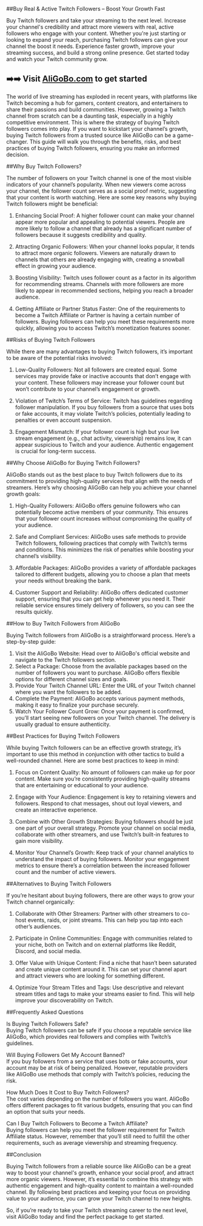 ##Buy Real & Active Twitch Followers – Boost Your Growth Fast

Buy Twitch followers and take your streaming to the next level. Increase your channel's credibility and attract more viewers with real, active followers who engage with your content. Whether you're just starting or looking to expand your reach, purchasing Twitch followers can give your channel the boost it needs. Experience faster growth, improve your streaming success, and build a strong online presence. Get started today and watch your Twitch community grow.

## ➡️➡️ Visit [AliGoBo.com](https://aligobo.com) to get started

The world of live streaming has exploded in recent years, with platforms like Twitch becoming a hub for gamers, content creators, and entertainers to share their passions and build communities. However, growing a Twitch channel from scratch can be a daunting task, especially in a highly competitive environment. This is where the strategy of buying Twitch followers comes into play. If you want to kickstart your channel’s growth, buying Twitch followers from a trusted source like AliGoBo can be a game-changer. This guide will walk you through the benefits, risks, and best practices of buying Twitch followers, ensuring you make an informed decision.

##Why Buy Twitch Followers?

The number of followers on your Twitch channel is one of the most visible indicators of your channel’s popularity. When new viewers come across your channel, the follower count serves as a social proof metric, suggesting that your content is worth watching. Here are some key reasons why buying Twitch followers might be beneficial:

1. Enhancing Social Proof: A higher follower count can make your channel appear more popular and appealing to potential viewers. People are more likely to follow a channel that already has a significant number of followers because it suggests credibility and quality.

2. Attracting Organic Followers: When your channel looks popular, it tends to attract more organic followers. Viewers are naturally drawn to channels that others are already engaging with, creating a snowball effect in growing your audience.

3. Boosting Visibility: Twitch uses follower count as a factor in its algorithm for recommending streams. Channels with more followers are more likely to appear in recommended sections, helping you reach a broader audience.

4. Getting Affiliate or Partner Status Faster: One of the requirements to become a Twitch Affiliate or Partner is having a certain number of followers. Buying followers can help you meet these requirements more quickly, allowing you to access Twitch’s monetization features sooner.

##Risks of Buying Twitch Followers

While there are many advantages to buying Twitch followers, it’s important to be aware of the potential risks involved:

1. Low-Quality Followers: Not all followers are created equal. Some services may provide fake or inactive accounts that don’t engage with your content. These followers may increase your follower count but won’t contribute to your channel’s engagement or growth.

2. Violation of Twitch’s Terms of Service: Twitch has guidelines regarding follower manipulation. If you buy followers from a source that uses bots or fake accounts, it may violate Twitch’s policies, potentially leading to penalties or even account suspension.

3. Engagement Mismatch: If your follower count is high but your live stream engagement (e.g., chat activity, viewership) remains low, it can appear suspicious to Twitch and your audience. Authentic engagement is crucial for long-term success.

##Why Choose AliGoBo for Buying Twitch Followers?

AliGoBo stands out as the best place to buy Twitch followers due to its commitment to providing high-quality services that align with the needs of streamers. Here’s why choosing AliGoBo can help you achieve your channel growth goals:

1. High-Quality Followers: AliGoBo offers genuine followers who can potentially become active members of your community. This ensures that your follower count increases without compromising the quality of your audience.

2. Safe and Compliant Services: AliGoBo uses safe methods to provide Twitch followers, following practices that comply with Twitch’s terms and conditions. This minimizes the risk of penalties while boosting your channel’s visibility.

3. Affordable Packages: AliGoBo provides a variety of affordable packages tailored to different budgets, allowing you to choose a plan that meets your needs without breaking the bank.

4. Customer Support and Reliability: AliGoBo offers dedicated customer support, ensuring that you can get help whenever you need it. Their reliable service ensures timely delivery of followers, so you can see the results quickly.

##How to Buy Twitch Followers from AliGoBo

Buying Twitch followers from AliGoBo is a straightforward process. Here’s a step-by-step guide:

1. Visit the AliGoBo Website: Head over to AliGoBo's official website and navigate to the Twitch followers section.
2. Select a Package: Choose from the available packages based on the number of followers you want to purchase. AliGoBo offers flexible options for different channel sizes and goals.
3. Provide Your Twitch Channel URL: Enter the URL of your Twitch channel where you want the followers to be added.
4. Complete the Payment: AliGoBo accepts various payment methods, making it easy to finalize your purchase securely.
5. Watch Your Follower Count Grow: Once your payment is confirmed, you’ll start seeing new followers on your Twitch channel. The delivery is usually gradual to ensure authenticity.

##Best Practices for Buying Twitch Followers

While buying Twitch followers can be an effective growth strategy, it’s important to use this method in conjunction with other tactics to build a well-rounded channel. Here are some best practices to keep in mind:

1. Focus on Content Quality: No amount of followers can make up for poor content. Make sure you’re consistently providing high-quality streams that are entertaining or educational to your audience.

2. Engage with Your Audience: Engagement is key to retaining viewers and followers. Respond to chat messages, shout out loyal viewers, and create an interactive experience.

3. Combine with Other Growth Strategies: Buying followers should be just one part of your overall strategy. Promote your channel on social media, collaborate with other streamers, and use Twitch’s built-in features to gain more visibility.

4. Monitor Your Channel’s Growth: Keep track of your channel analytics to understand the impact of buying followers. Monitor your engagement metrics to ensure there’s a correlation between the increased follower count and the number of active viewers.

##Alternatives to Buying Twitch Followers

If you’re hesitant about buying followers, there are other ways to grow your Twitch channel organically:

1. Collaborate with Other Streamers: Partner with other streamers to co-host events, raids, or joint streams. This can help you tap into each other’s audiences.

2. Participate in Online Communities: Engage with communities related to your niche, both on Twitch and on external platforms like Reddit, Discord, and social media.

3. Offer Value with Unique Content: Find a niche that hasn’t been saturated and create unique content around it. This can set your channel apart and attract viewers who are looking for something different.

4. Optimize Your Stream Titles and Tags: Use descriptive and relevant stream titles and tags to make your streams easier to find. This will help improve your discoverability on Twitch.

##Frequently Asked Questions

Is Buying Twitch Followers Safe?  
Buying Twitch followers can be safe if you choose a reputable service like AliGoBo, which provides real followers and complies with Twitch’s guidelines.

Will Buying Followers Get My Account Banned?  
If you buy followers from a service that uses bots or fake accounts, your account may be at risk of being penalized. However, reputable providers like AliGoBo use methods that comply with Twitch’s policies, reducing the risk.

How Much Does It Cost to Buy Twitch Followers?  
The cost varies depending on the number of followers you want. AliGoBo offers different packages to fit various budgets, ensuring that you can find an option that suits your needs.

Can I Buy Twitch Followers to Become a Twitch Affiliate?  
Buying followers can help you meet the follower requirement for Twitch Affiliate status. However, remember that you’ll still need to fulfill the other requirements, such as average viewership and streaming frequency.

##Conclusion

Buying Twitch followers from a reliable source like AliGoBo can be a great way to boost your channel's growth, enhance your social proof, and attract more organic viewers. However, it’s essential to combine this strategy with authentic engagement and high-quality content to maintain a well-rounded channel. By following best practices and keeping your focus on providing value to your audience, you can grow your Twitch channel to new heights. 

So, if you’re ready to take your Twitch streaming career to the next level, visit AliGoBo today and find the perfect package to get started.
